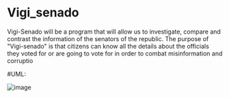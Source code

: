 # Vigi_senado

Vigi-Senado will be a program that will allow us to investigate, compare and contrast the information of the senators of the republic. The purpose of "Vigi-senado" is that citizens can know all the details about the officials they voted for or are going to vote for in order to combat misinformation and corruptio 

#UML:

![image](https://user-images.githubusercontent.com/98895014/164513696-252efa39-5526-4023-8eb7-0521cfe4b61f.png)
